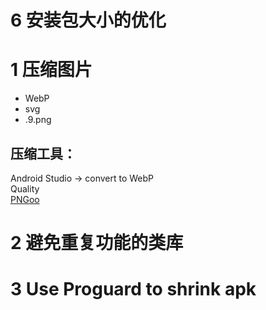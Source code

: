 # 6 安装包大小的优化

# 1 压缩图片

- WebP
- svg
- .9.png

## 压缩工具：

Android Studio -> convert to WebP  
 Quality  
 [PNGoo](https://pngquant.org/)

# 2 避免重复功能的类库

# 3 Use Proguard to shrink apk
